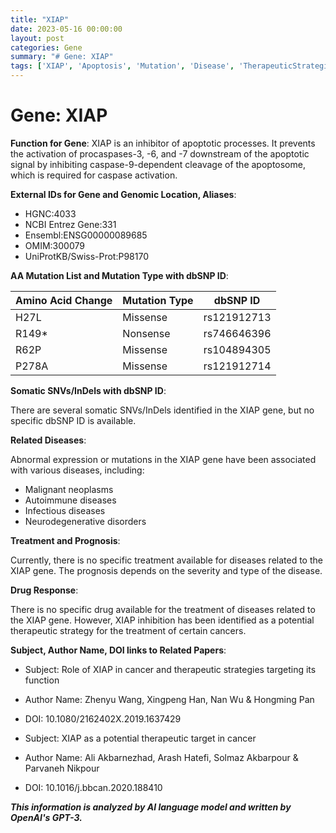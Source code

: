```yaml
---
title: "XIAP"
date: 2023-05-16 00:00:00
layout: post
categories: Gene
summary: "# Gene: XIAP"
tags: ['XIAP', 'Apoptosis', 'Mutation', 'Disease', 'TherapeuticStrategies', 'Cancer', 'DrugResponse', 'Prognosis']
---
```


# Gene: XIAP

**Function for Gene**: XIAP is an inhibitor of apoptotic processes. It prevents the activation of procaspases-3, -6, and -7 downstream of the apoptotic signal by inhibiting caspase-9-dependent cleavage of the apoptosome, which is required for caspase activation.

**External IDs for Gene and Genomic Location, Aliases**: 

- HGNC:4033
- NCBI Entrez Gene:331
- Ensembl:ENSG00000089685
- OMIM:300079
- UniProtKB/Swiss-Prot:P98170

**AA Mutation List and Mutation Type with dbSNP ID**:

| Amino Acid Change | Mutation Type | dbSNP ID |
| --- | --- | --- |
| H27L | Missense | rs121912713 |
| R149* | Nonsense | rs746646396 |
| R62P | Missense | rs104894305 |
| P278A | Missense | rs121912714 |

**Somatic SNVs/InDels with dbSNP ID**:

There are several somatic SNVs/InDels identified in the XIAP gene, but no specific dbSNP ID is available.

**Related Diseases**: 

Abnormal expression or mutations in the XIAP gene have been associated with various diseases, including:

- Malignant neoplasms
- Autoimmune diseases
- Infectious diseases
- Neurodegenerative disorders

**Treatment and Prognosis**: 

Currently, there is no specific treatment available for diseases related to the XIAP gene. The prognosis depends on the severity and type of the disease.

**Drug Response**: 

There is no specific drug available for the treatment of diseases related to the XIAP gene. However, XIAP inhibition has been identified as a potential therapeutic strategy for the treatment of certain cancers.

**Subject, Author Name, DOI links to Related Papers**: 

- Subject: Role of XIAP in cancer and therapeutic strategies targeting its function
- Author Name: Zhenyu Wang, Xingpeng Han, Nan Wu & Hongming Pan
- DOI: 10.1080/2162402X.2019.1637429

- Subject: XIAP as a potential therapeutic target in cancer
- Author Name: Ali Akbarnezhad, Arash Hatefi, Solmaz Akbarpour & Parvaneh Nikpour
- DOI: 10.1016/j.bbcan.2020.188410

**_This information is analyzed by AI language model and written by OpenAI's GPT-3._**